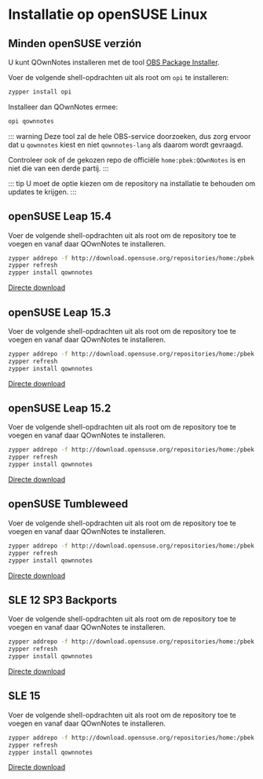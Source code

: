 # Installatie op openSUSE Linux

<installation-opensuse/>

<!-- <Content :page-key="getPageKey($site.pages, '/installation/ubuntu.md')" /> -->


## Minden openSUSE verzión

U kunt QOwnNotes installeren met de tool [OBS Package Installer](https://github.com/openSUSE/opi).

Voer de volgende shell-opdrachten uit als root om `opi` te installeren:

```bash
zypper install opi
```

Installeer dan QOwnNotes ermee:

```bash
opi qownnotes
```

::: warning
Deze tool zal de hele OBS-service doorzoeken, dus zorg ervoor dat u `qownnotes` kiest en niet `qownnotes-lang` als daarom wordt gevraagd.

Controleer ook of de gekozen repo de officiële `home:pbek:QOwnNotes` is en niet die van een derde partij.
:::

::: tip
U moet de optie kiezen om de repository na installatie te behouden om updates te krijgen.
:::

## openSUSE Leap 15.4

Voer de volgende shell-opdrachten uit als root om de repository toe te voegen en vanaf daar QOwnNotes te installeren.

```bash
zypper addrepo -f http://download.opensuse.org/repositories/home:/pbek:/QOwnNotes/15.4/home:pbek:QOwnNotes.repo
zypper refresh
zypper install qownnotes
```

[Directe download](https://download.opensuse.org/repositories/home:/pbek:/QOwnNotes/15.4)

## openSUSE Leap 15.3

Voer de volgende shell-opdrachten uit als root om de repository toe te voegen en vanaf daar QOwnNotes te installeren.

```bash
zypper addrepo -f http://download.opensuse.org/repositories/home:/pbek:/QOwnNotes/openSUSE_Leap_15.3/home:pbek:QOwnNotes.repo
zypper refresh
zypper install qownnotes
```

[Directe download](https://download.opensuse.org/repositories/home:/pbek:/QOwnNotes/openSUSE_Leap_15.3)

## openSUSE Leap 15.2

Voer de volgende shell-opdrachten uit als root om de repository toe te voegen en vanaf daar QOwnNotes te installeren.

```bash
zypper addrepo -f http://download.opensuse.org/repositories/home:/pbek:/QOwnNotes/openSUSE_Leap_15.2/home:pbek:QOwnNotes.repo
zypper refresh
zypper install qownnotes
```

[Directe download](https://download.opensuse.org/repositories/home:/pbek:/QOwnNotes/openSUSE_Leap_15.2)

## openSUSE Tumbleweed

Voer de volgende shell-opdrachten uit als root om de repository toe te voegen en vanaf daar QOwnNotes te installeren.

```bash
zypper addrepo -f http://download.opensuse.org/repositories/home:/pbek:/QOwnNotes/openSUSE_Tumbleweed/home:pbek:QOwnNotes.repo
zypper refresh
zypper install qownnotes
```

[Directe download](https://download.opensuse.org/repositories/home:/pbek:/QOwnNotes/openSUSE_Tumbleweed)


## SLE 12 SP3 Backports

Voer de volgende shell-opdrachten uit als root om de repository toe te voegen en vanaf daar QOwnNotes te installeren.

```bash
zypper addrepo -f http://download.opensuse.org/repositories/home:/pbek:/QOwnNotes/SLE_12_SP3_Backports/home:pbek:QOwnNotes.repo
zypper refresh
zypper install qownnotes
```

[Directe download](https://download.opensuse.org/repositories/home:/pbek:/QOwnNotes/SLE_12_SP3_Backports)

## SLE 15

Voer de volgende shell-opdrachten uit als root om de repository toe te voegen en vanaf daar QOwnNotes te installeren.

```bash
zypper addrepo -f http://download.opensuse.org/repositories/home:/pbek:/QOwnNotes/SLE_15/home:pbek:QOwnNotes.repo
zypper refresh
zypper install qownnotes
```

[Directe download](https://download.opensuse.org/repositories/home:/pbek:/QOwnNotes/SLE_15)
